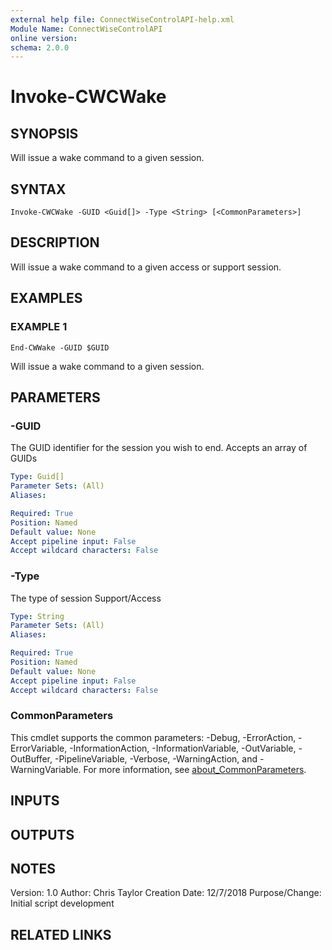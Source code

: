 ```yaml
---
external help file: ConnectWiseControlAPI-help.xml
Module Name: ConnectWiseControlAPI
online version:
schema: 2.0.0
---
```


# Invoke-CWCWake

## SYNOPSIS
Will issue a wake command to a given session.

## SYNTAX

```
Invoke-CWCWake -GUID <Guid[]> -Type <String> [<CommonParameters>]
```

## DESCRIPTION
Will issue a wake command to a given access or support session.

## EXAMPLES

### EXAMPLE 1
```
End-CWWake -GUID $GUID
```

Will issue a wake command to a given session.

## PARAMETERS

### -GUID
The GUID identifier for the session you wish to end.
Accepts an array of GUIDs

```yaml
Type: Guid[]
Parameter Sets: (All)
Aliases:

Required: True
Position: Named
Default value: None
Accept pipeline input: False
Accept wildcard characters: False
```

### -Type
The type of session Support/Access

```yaml
Type: String
Parameter Sets: (All)
Aliases:

Required: True
Position: Named
Default value: None
Accept pipeline input: False
Accept wildcard characters: False
```

### CommonParameters
This cmdlet supports the common parameters: -Debug, -ErrorAction, -ErrorVariable, -InformationAction, -InformationVariable, -OutVariable, -OutBuffer, -PipelineVariable, -Verbose, -WarningAction, and -WarningVariable. For more information, see [about_CommonParameters](http://go.microsoft.com/fwlink/?LinkID=113216).

## INPUTS

## OUTPUTS

## NOTES
Version:        1.0
Author:         Chris Taylor
Creation Date:  12/7/2018
Purpose/Change: Initial script development

## RELATED LINKS
